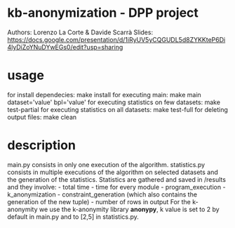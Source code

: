 # kb-anonymization - DPP project
Authors: Lorenzo La Corte & Davide Scarrà
Slides: https://docs.google.com/presentation/d/1iRyUV5yCQGUDL5d8ZYKKteP6Di4lyDiZoYNuDYwEGs0/edit?usp=sharing

# usage
for install dependecies: make install
for executing main: make main dataset='value' bpl='value'
for executing statistics on few datasets: make test-partial
for executing statistics on all datasets: make test-full
for deleting output files: make clean

# description
main.py consists in only one execution of the algorithm.
statistics.py consists in multiple executions of the algorithm on selected datasets and the generation of the statistics.
Statistics are gathered and saved in /results and they involve:
    - total time
    - time for every module
        - program_execution
        - k_anonymization
        - constraint_generation (which also contains the generation of the new tuple)
    - number of rows in output
For the k-anonymity we use the k-anonymity library **anonypy**, k value is set to 2 by default in main.py and to [2,5] in statistics.py.